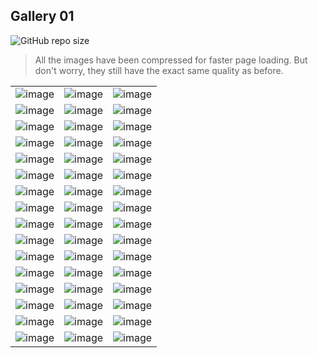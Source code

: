 ## Gallery 01

![GitHub repo size](https://img.shields.io/github/repo-size/xeji01/wallpapercollections)

> All the images have been compressed for faster page loading. But don't worry, they still have the exact same quality as before. 

|                                            |                                             |                                         |
|---------------------------------------------|-----------------------------------------------|------------------------------------------|
|![image](01/ayanami-rei.png=245x)            |![image](01/blade-runner-ryan-gosling.png=245x)|![image](01/blue-room.png=245x)           |
|![image](01/bocchi-the-blade-runner.png=245x)|![image](01/cosmic.png=245x)                   |![image](01/dystopian.png=245x)           |
|![image](01/eva-01.png=245x)                 |![image](01/forest-sunlight.png=245x)          |![image](01/futuristic-street.png=245x)   |
|![image](01/gas-station.png=245x)            |![image](01/goto-hitori.png=245x)              |![image](01/green-alley.png=245x)         |
|![image](01/grimmjow.png=245x)               |![image](01/gruvbox-forest.png=245x)           |![image](01/haerin-front.png=245x)        |
|![image](01/hayakawa-family.png=245x)        |![image](01/indoor-pool.png=245x)              |![image](01/japan-crossroads.png=245x)    |
|![image](01/japan-rain-street-house.png=245x)|![image](01/lavender-skull.png=245x)           |![image](01/lucy.png=245x)                |
|![image](01/makima-neon.png=245x)            |![image](01/mono-beach.png=245x)               |![image](01/monstera.png=245x)            |
|![image](01/neon-monstera.png=245x)          |![image](01/painting.png=245x)                 |![image](01/pink-ring.png=245x)           |
|![image](01/pink-street.png=245x)            |![image](01/power-closeup.png=245x)            |![image](01/princess-mononoke.png=245x)   |
|![image](01/purple-city.png=245x)            |![image](01/purple-planet.png=245x)            |![image](01/purple-skull.png=245x)        |
|![image](01/purple-sky.png=245x)             |![image](01/quanxi-smoking.png=245x)           |![image](01/riven-nayutasleep.png=245x)   |
|![image](01/rukia-3d.png=245x)               |![image](01/skull-girl.png=245x)               |![image](01/slipknot243.png=245x)         |
|![image](01/street.png=245x)                 |![image](01/tele.png=245x)                     |![image](01/tennis-court.png=245x)        |
|![image](01/tennis.png=245x)                 |![image](01/trueno-ae86.png=245x)              |![image](01/trunk.png=245x)               |
|![image](01/.png=245x)                       |![image](01/vapor-floor.png=245x)              |![image](01/.png=245x)                    |

